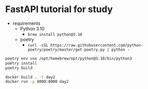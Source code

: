 # FastAPI tutorial for study

- requirements
  - Python 3.10
    - `brew install python@3.10`
  - poetry
    - `curl -sSL https://raw.githubusercontent.com/python-poetry/poetry/master/get-poetry.py | python -`

```bash
poetry env use /opt/homebrew/opt/python@3.10/bin/python3
poetry install
poetry build

docker build . -t day2
docker run -p 8000:8000 day2
```
